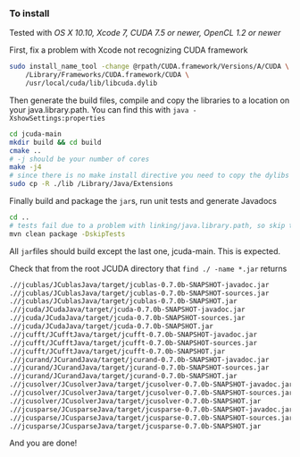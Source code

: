 ### To install

Tested with _OS X 10.10, Xcode 7, CUDA 7.5 or newer, OpenCL 1.2 or newer_

First, fix a problem with Xcode not recognizing CUDA framework

```sh
sudo install_name_tool -change @rpath/CUDA.framework/Versions/A/CUDA \
    /Library/Frameworks/CUDA.framework/CUDA \
    /usr/local/cuda/lib/libcuda.dylib
```

Then generate the build files, compile and copy the libraries to a location on your java.library.path. You can find this with `java -XshowSettings:properties`

```sh
cd jcuda-main
mkdir build && cd build
cmake ..
# -j should be your number of cores
make -j4
# since there is no make install directive you need to copy the dylibs directly
sudo cp -R ./lib /Library/Java/Extensions 
```

Finally build and package the `jar`s, run unit tests and generate Javadocs
```sh
cd ..
# tests fail due to a problem with linking/java.library.path, so skip them
mvn clean package -DskipTests
```

All `jar`files should build except the last one, jcuda-main. This is expected.

Check that from the root JCUDA directory that `find ./ -name *.jar` returns

```sh
.//jcublas/JCublasJava/target/jcublas-0.7.0b-SNAPSHOT-javadoc.jar
.//jcublas/JCublasJava/target/jcublas-0.7.0b-SNAPSHOT-sources.jar
.//jcublas/JCublasJava/target/jcublas-0.7.0b-SNAPSHOT.jar
.//jcuda/JCudaJava/target/jcuda-0.7.0b-SNAPSHOT-javadoc.jar
.//jcuda/JCudaJava/target/jcuda-0.7.0b-SNAPSHOT-sources.jar
.//jcuda/JCudaJava/target/jcuda-0.7.0b-SNAPSHOT.jar
.//jcufft/JCufftJava/target/jcufft-0.7.0b-SNAPSHOT-javadoc.jar
.//jcufft/JCufftJava/target/jcufft-0.7.0b-SNAPSHOT-sources.jar
.//jcufft/JCufftJava/target/jcufft-0.7.0b-SNAPSHOT.jar
.//jcurand/JCurandJava/target/jcurand-0.7.0b-SNAPSHOT-javadoc.jar
.//jcurand/JCurandJava/target/jcurand-0.7.0b-SNAPSHOT-sources.jar
.//jcurand/JCurandJava/target/jcurand-0.7.0b-SNAPSHOT.jar
.//jcusolver/JCusolverJava/target/jcusolver-0.7.0b-SNAPSHOT-javadoc.jar
.//jcusolver/JCusolverJava/target/jcusolver-0.7.0b-SNAPSHOT-sources.jar
.//jcusolver/JCusolverJava/target/jcusolver-0.7.0b-SNAPSHOT.jar
.//jcusparse/JCusparseJava/target/jcusparse-0.7.0b-SNAPSHOT-javadoc.jar
.//jcusparse/JCusparseJava/target/jcusparse-0.7.0b-SNAPSHOT-sources.jar
.//jcusparse/JCusparseJava/target/jcusparse-0.7.0b-SNAPSHOT.jar
```

And you are done!
